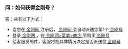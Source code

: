 ### 问：如何获得金刚号？

答：共有以下方式：

- 当您在[ 金刚网 ](https://www.atozitpro.net/zh/)注册后，[ 金刚网 ](https://www.atozitpro.net/zh/)会自动派送您第1个[ 金刚号 ](https://a2zitpro.github.io/web/金刚号)
- 登录[ 金刚网 ](https://www.atozitpro.net/zh/)，在[ 金刚网>菜单>商店 ](https://www.atozitpro.net/zh/shop/)里购买[ 金刚号 ](https://a2zitpro.github.io/web/金刚号)
- 给客服发邮件，客服将视具体情况决定是否派送您[ 金刚号 ](https://a2zitpro.github.io/web/金刚号)


